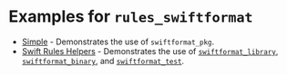# Examples for `rules_swiftformat`

- [Simple](simple/) - Demonstrates the use of `swiftformat_pkg`.
- [Swift Rules Helpers](swift_rules_helpers/) - Demonstrates the use of
[`swiftformat_library`](/doc/rules_and_macros_overview.md#swiftformat_library),
[`swiftformat_binary`](/doc/rules_and_macros_overview.md#swiftformat_binary), and
[`swiftformat_test`](/doc/rules_and_macros_overview.md#swiftformat_test). 
